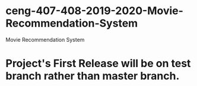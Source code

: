 # ceng-407-408-2019-2020-Movie-Recommendation-System
Movie Recommendation System

# Project's First Release will be on test branch rather than master branch.
